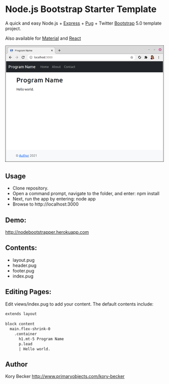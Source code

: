 Node.js Bootstrap Starter Template
===

A quick and easy Node.js + [Express](https://expressjs.com) + [Pug](https://www.npmjs.com/package/pug) + Twitter [Bootstrap](https://getbootstrap.com) 5.0 template project.

Also available for [Material](https://github.com/primaryobjects/Node.js-Material-Starter-Template) and [React](https://github.com/primaryobjects/Node.js-React-Starter-Template)

![Node.js Bootstrap starter template screenshot.](screenshot.png)

## Usage
- Clone repository.
- Open a command prompt, navigate to the folder, and enter: npm install
- Next, run the app by entering: node app
- Browse to http://localhost:3000

## Demo:
http://nodebootstrapper.herokuapp.com

## Contents:

- layout.pug
- header.pug
- footer.pug
- index.pug

## Editing Pages:

Edit views/index.pug to add your content. The default contents include:

```
extends layout

block content
  main.flex-shrink-0
    .container
      h1.mt-5 Program Name
      p.lead
      | Hello world.
```

## Author
Kory Becker http://www.primaryobjects.com/kory-becker
